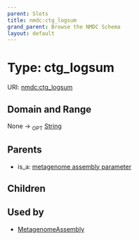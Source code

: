 ```yaml
---
parent: Slots
title: nmdc:ctg_logsum
grand_parent: Browse the NMDC Schema
layout: default
---
```


# Type: ctg_logsum




URI: [nmdc:ctg_logsum](https://microbiomedata/meta/ctg_logsum)

## Domain and Range

None ->  <sub>OPT</sub> [String](types/String.md)

## Parents

 *  is_a: [metagenome assembly parameter](metagenome_assembly_parameter.md)

## Children


## Used by

 * [MetagenomeAssembly](MetagenomeAssembly.md)
